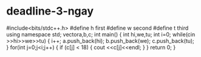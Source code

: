 # deadline-3-ngay
#include<bits/stdc++.h>
#define h first
#define w second
#define t third
using namespace std;
vector<int>a,b,c;
int main()
{
	int hi,we,tu;
	int i=0;
	while(cin >>hi>>we>>tu)
	{
		i++;
		a.push_back(hi);
		b.push_back(we);
                c.push_back(tu);
	}
	for(int j=0;j<i;j++)
	{
	if (c[j] < 18)
	{
		cout <<c[j]<<endl;
	}
	}
	return 0;
}
